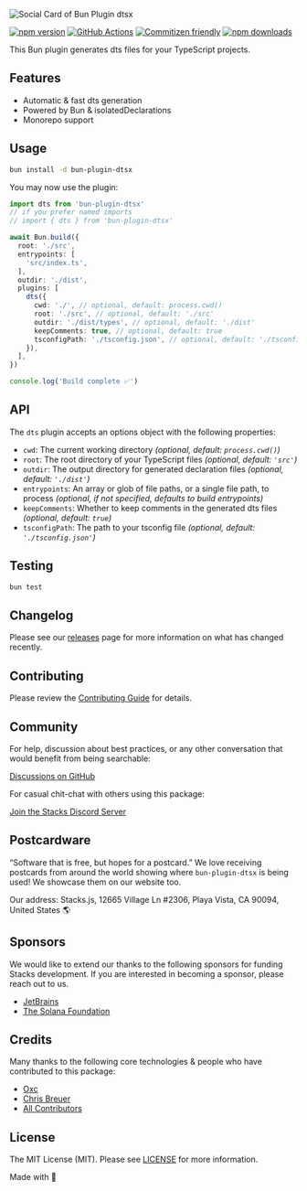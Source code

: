 ![Social Card of Bun Plugin dtsx](https://github.com/stacksjs/bun-plugin-dtsx/blob/main/.github/art/cover.png)

[![npm version][npm-version-src]][npm-version-href]
[![GitHub Actions][github-actions-src]][github-actions-href]
[![Commitizen friendly](https://img.shields.io/badge/commitizen-friendly-brightgreen.svg)](http://commitizen.github.io/cz-cli/)
[![npm downloads][npm-downloads-src]][npm-downloads-href]
<!-- [![Codecov][codecov-src]][codecov-href] -->

This Bun plugin generates dts files for your TypeScript projects.

## Features

- Automatic & fast dts generation
- Powered by Bun & isolatedDeclarations
- Monorepo support

## Usage

```bash
bun install -d bun-plugin-dtsx
```

You may now use the plugin:

```ts
import dts from 'bun-plugin-dtsx'
// if you prefer named imports
// import { dts } from 'bun-plugin-dtsx'

await Bun.build({
  root: './src',
  entrypoints: [
    'src/index.ts',
  ],
  outdir: './dist',
  plugins: [
    dts({
      cwd: './', // optional, default: process.cwd()
      root: './src', // optional, default: './src'
      outdir: './dist/types', // optional, default: './dist'
      keepComments: true, // optional, default: true
      tsconfigPath: './tsconfig.json', // optional, default: './tsconfig.json'
    }),
  ],
})

console.log('Build complete ✅')
```

## API

The `dts` plugin accepts an options object with the following properties:

- `cwd`: The current working directory _(optional, default: `process.cwd()`)_
- `root`: The root directory of your TypeScript files _(optional, default: `'src'`)_
- `outdir`: The output directory for generated declaration files _(optional, default: `'./dist'`)_
- `entrypoints`: An array or glob of file paths, or a single file path, to process _(optional, if not specified, defaults to build entrypoints)_
- `keepComments`: Whether to keep comments in the generated dts files _(optional, default: `true`)_
- `tsconfigPath`: The path to your tsconfig file _(optional, default: `'./tsconfig.json'`)_

## Testing

```bash
bun test
```

## Changelog

Please see our [releases](https://github.com/stacksjs/bun-plugin-dtsx/releases) page for more information on what has changed recently.

## Contributing

Please review the [Contributing Guide](https://github.com/stacksjs/contributing) for details.

## Community

For help, discussion about best practices, or any other conversation that would benefit from being searchable:

[Discussions on GitHub](https://github.com/stacksjs/stacks/discussions)

For casual chit-chat with others using this package:

[Join the Stacks Discord Server](https://discord.gg/stacksjs)

## Postcardware

“Software that is free, but hopes for a postcard.” We love receiving postcards from around the world showing where `bun-plugin-dtsx` is being used! We showcase them on our website too.

Our address: Stacks.js, 12665 Village Ln #2306, Playa Vista, CA 90094, United States 🌎

## Sponsors

We would like to extend our thanks to the following sponsors for funding Stacks development. If you are interested in becoming a sponsor, please reach out to us.

- [JetBrains](https://www.jetbrains.com/)
- [The Solana Foundation](https://solana.com/)

## Credits

Many thanks to the following core technologies & people who have contributed to this package:

- [Oxc](https://oxc.rs/)
- [Chris Breuer](https://github.com/chrisbbreuer)
- [All Contributors](../../contributors)

## License

The MIT License (MIT). Please see [LICENSE](https://github.com/stacksjs/bun-plugin-dtsx/tree/main/LICENSE.md) for more information.

Made with 💙

<!-- Badges -->
[npm-version-src]: <https://img.shields.io/npm/v/bun-plugin-dtsx?style=flat-square>
[npm-version-href]: <https://npmjs.com/package/bun-plugin-dtsx>
[npm-downloads-src]: <https://img.shields.io/npm/dm/bun-plugin-dtsx?style=flat-square>
[npm-downloads-href]: <https://npmjs.com/package/bun-plugin-dtsx>
[github-actions-src]: <https://img.shields.io/github/actions/workflow/status/stacksjs/bun-plugin-dtsx/ci.yml?style=flat-square&branch=main>
[github-actions-href]: <https://github.com/stacksjs/bun-plugin-dtsx/actions?query=workflow%3Aci>

<!-- [codecov-src]: https://img.shields.io/codecov/c/gh/stacksjs/bun-plugin-dtsx/main?style=flat-square
[codecov-href]: https://codecov.io/gh/stacksjs/bun-plugin-dtsx -->
